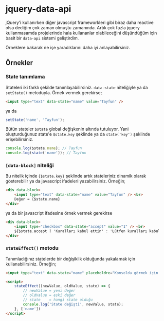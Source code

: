 # jquery-data-api

jQuery'i kullanırken diğer javascript frameworkleri gibi biraz daha reactive olsa dediğim çok zaman olmuştu zamanında. Artık çok fazla jquery kullanmasamda projelerinde hala kullananlar olabileceğini düşündüğüm için basit bir `data-api` sistemi geliştirdim.

Örneklere bakarak ne işe yaradıklarını daha iyi anlayabilirsiniz.

## Örnekler

### State tanımlama

Stateleri iki farklı şekilde tanımlayabilirsiniz. `data-state` niteliğiyle ya da `setState()` metoduyla. Örnek vermek gerekirse;

```html
<input type="text" data-state="name" value="Tayfun" />
```

ya da 

```js
setState('name', 'Tayfun');
```

Bütün stateler `$state` global değişkenin altında tutuluyor. Yani oluşturduğunuz state'e `$state.key` şeklinde ya da `state('key')` şeklinde erişebilirsiniz.

```js
console.log($state.name); // Tayfun
console.log(state('name')); // Tayfun
```

### `[data-block]` niteliği

Bu nitelik içinde `{$state.key}` şeklinde artık stateleriniz dinamik olarak gösterebilir ya da javascript ifadeleri yazabilirsiniz. Örneğin;

```html
<div data-block>
    <input type="text" data-state="name" value="Tayfun" /> <br>
    Değer = {$state.name}
</div>
```
ya da bir javascript ifadesine örnek vermek gerekirse

```html
<div data-block>
    <input type="checkbox" data-state="accept" value="1" /> <br>
    ${$state.accept ? 'Kuralları kabul ettin' : 'Lütfen kuralları kabul et'}
</div>
```

### `stateEffect()` metodu

Tanımladığınız statelerde bir değişiklik olduğunda yakalamak için kullanabilirsiniz. Örneğin;

```html
<input type="text" data-state="name" placeholdre="Konsolda görmek için yazmaya başlayın" />

<script>
    stateEffect((newValue, oldValue, state) => {
        // newValue = yeni değer
        // oldValue = eski değer
        // state    = hangi state olduğu
        console.log('State değişti', newValue, state);
    }, ['name'])
</script>
```